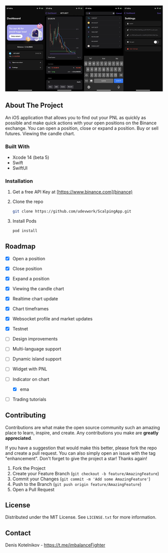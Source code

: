 ![Scalping app ios](screenshots.png)

## About The Project

An iOS application that allows you to find out your PNL as quickly as possible and make quick actions with your open positions on the Binance exchange. 
You can open a position, close or expand a position. Buy or sell futures. Viewing the candle chart.


### Built With

* Xcode 14 (beta 5)
* Swift
* SwiftUI

### Installation


1. Get a free API Key at [https://www.binance.com](binance)

2. Clone the repo
   ```sh
   git clone https://github.com/udevwork/ScalpingApp.git
   ```
3. Install Pods
   ```sh
   pod install
   ```

<!-- ROADMAP -->
## Roadmap

- [x] Open a position
- [x] Close position
- [x] Expand a position
- [x] Viewing the candle chart
- [x] Realtime chart update
- [x] Chart timeframes
- [x] Websocket profile and market updates
- [x] Testnet
- [ ] Design improvements
- [ ] Multi-language support
- [ ] Dynamic island support
- [ ] Widget with PNL
- [ ] Indicator on chart
    - [x] ema
- [ ] Trading tutorials


<!-- CONTRIBUTING -->
## Contributing

Contributions are what make the open source community such an amazing place to learn, inspire, and create. Any contributions you make are **greatly appreciated**.

If you have a suggestion that would make this better, please fork the repo and create a pull request. You can also simply open an issue with the tag "enhancement".
Don't forget to give the project a star! Thanks again!

1. Fork the Project
2. Create your Feature Branch (`git checkout -b feature/AmazingFeature`)
3. Commit your Changes (`git commit -m 'Add some AmazingFeature'`)
4. Push to the Branch (`git push origin feature/AmazingFeature`)
5. Open a Pull Request

<!-- LICENSE -->
## License

Distributed under the MIT License. See `LICENSE.txt` for more information.

<!-- CONTACT -->
## Contact
Denis Kotelnikov -  https://t.me/imbalanceFighter

